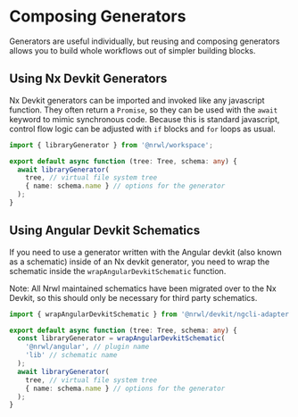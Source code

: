 # Composing Generators

Generators are useful individually, but reusing and composing generators allows you to build whole workflows out of simpler building blocks.

## Using Nx Devkit Generators

Nx Devkit generators can be imported and invoked like any javascript function. They often return a `Promise`, so they can be used with the `await` keyword to mimic synchronous code. Because this is standard javascript, control flow logic can be adjusted with `if` blocks and `for` loops as usual.

```ts
import { libraryGenerator } from '@nrwl/workspace';

export default async function (tree: Tree, schema: any) {
  await libraryGenerator(
    tree, // virtual file system tree
    { name: schema.name } // options for the generator
  );
}
```

## Using Angular Devkit Schematics

If you need to use a generator written with the Angular devkit (also known as a schematic) inside of an Nx devkit generator, you need to wrap the schematic inside the `wrapAngularDevkitSchematic` function.

Note: All Nrwl maintained schematics have been migrated over to the Nx Devkit, so this should only be necessary for third party schematics.

```ts
import { wrapAngularDevkitSchematic } from '@nrwl/devkit/ngcli-adapter';

export default async function (tree: Tree, schema: any) {
  const libraryGenerator = wrapAngularDevkitSchematic(
    '@nrwl/angular', // plugin name
    'lib' // schematic name
  );
  await libraryGenerator(
    tree, // virtual file system tree
    { name: schema.name } // options for the generator
  );
}
```
